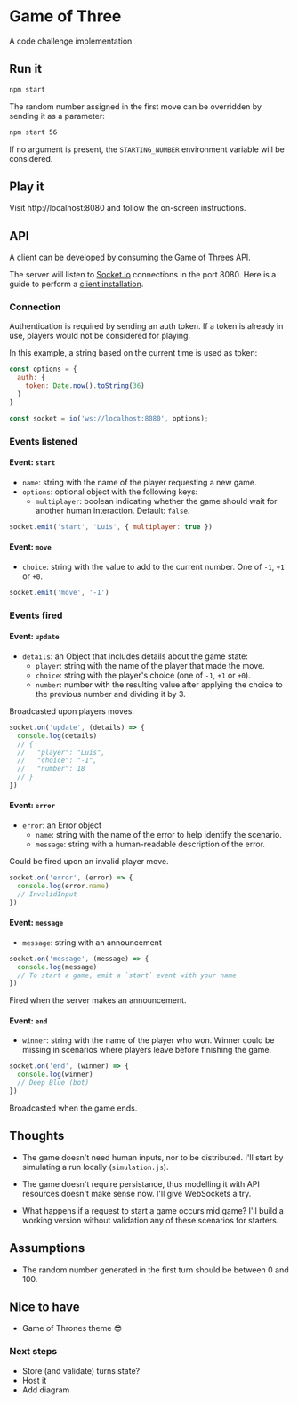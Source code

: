 # Game of Three

A code challenge implementation

## Run it

```bash
npm start
```

The random number assigned in the first move can be overridden by sending it as
a parameter:

```bash
npm start 56
```

If no argument is present, the `STARTING_NUMBER` environment variable will be
considered.

## Play it

Visit http://localhost:8080 and follow the on-screen instructions.

## API

A client can be developed by consuming the Game of Threes API.

The server will listen to [Socket.io](https://socket.io) connections in the
port 8080. Here is a guide to perform a
[client installation](https://socket.io/docs/v4/client-installation/).

### Connection

Authentication is required by sending an auth token. 
If a token is already in use, players would not be considered for playing.

In this example, a string based on the current time is used as token:

```javascript
const options = {
  auth: {
    token: Date.now().toString(36)
  }
}

const socket = io('ws://localhost:8080', options);
```

### Events listened

#### Event: `start`

* `name`: string with the name of the player requesting a new game.
* `options`: optional object with the following keys:
  * `multiplayer`: boolean indicating whether the game should wait for another
  human interaction. Default: `false`.

```javascript
socket.emit('start', 'Luis', { multiplayer: true })
```

#### Event: `move`

* `choice`: string with the value to add to the current number. One of `-1`,
  `+1` or `+0`.

```javascript
socket.emit('move', '-1')
```

### Events fired

#### Event: `update`

* `details`: an Object that includes details about the game state:
  * `player`: string with the name of the player that made the move.
  * `choice`: string with the player's choice (one of `-1`, `+1` or `+0`).
  * `number`: number with the resulting value after applying the choice to the
    previous number and dividing it by 3.

Broadcasted upon players moves.

```javascript
socket.on('update', (details) => {
  console.log(details)
  // {
  //   "player": "Luis",
  //   "choice": "-1",
  //   "number": 18
  // }
})
```

#### Event: `error`

* `error`: an Error object
  * `name`: string with the name of the error to help identify the scenario.
  * `message`: string with a human-readable description of the error.

Could be fired upon an invalid player move.

```javascript
socket.on('error', (error) => {
  console.log(error.name)
  // InvalidInput
})
```

#### Event: `message`

* `message`: string with an announcement

```javascript
socket.on('message', (message) => {
  console.log(message)
  // To start a game, emit a `start` event with your name
})
```

Fired when the server makes an announcement.

#### Event: `end`

* `winner`: string with the name of the player who won. Winner could be missing
  in scenarios where players leave before finishing the game.

```javascript
socket.on('end', (winner) => {
  console.log(winner)
  // Deep Blue (bot)
})
```

Broadcasted when the game ends.

## Thoughts

* The game doesn't need human inputs, nor to be distributed. I'll start by
  simulating a run locally (`simulation.js`).

* The game doesn't require persistance, thus modelling it with API resources
  doesn't make sense now. I'll give WebSockets a try.

* What happens if a request to start a game occurs mid game? I'll build a
  working version without validation any of these scenarios for starters.

## Assumptions

* The random number generated in the first turn should be between 0 and 100.

## Nice to have

* Game of Thrones theme :sunglasses:

### Next steps

* Store (and validate) turns state?
* Host it
* Add diagram

